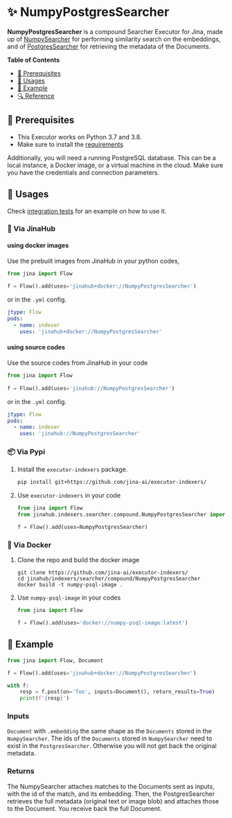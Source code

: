 # ✨ NumpyPostgresSearcher

**NumpyPostgresSearcher** is a compound Searcher Executor for Jina, made up of [NumpySearcher](../../vector/NumpySearcher) for performing similarity search on the embeddings, and of [PostgresSearcher](../../keyvalue/PostgresSearcher) for retrieving the metadata of the Documents. 

<!-- START doctoc generated TOC please keep comment here to allow auto update -->
<!-- DON'T EDIT THIS SECTION, INSTEAD RE-RUN doctoc TO UPDATE -->
**Table of Contents**

- [🌱 Prerequisites](#-prerequisites)
- [🚀 Usages](#-usages)
- [🎉️ Example](#%EF%B8%8F-example)
- [🔍️ Reference](#%EF%B8%8F-reference)

<!-- END doctoc generated TOC please keep comment here to allow auto update -->

## 🌱 Prerequisites

- This Executor works on Python 3.7 and 3.8. 
- Make sure to install the [requirements](./requirements.txt)

Additionally, you will need a running PostgreSQL database. This can be a local instance, a Docker image, or a virtual machine in the cloud. Make sure you have the credentials and connection parameters.

## 🚀 Usages

Check [integration tests](../../../../../tests/integration/psql_dump_reload) for an example on how to use it.

### 🚚 Via JinaHub

#### using docker images
Use the prebuilt images from JinaHub in your python codes, 

```python
from jina import Flow
	
f = Flow().add(uses='jinahub+docker://NumpyPostgresSearcher')
```

or in the `.yml` config.
	
```yaml
jtype: Flow
pods:
  - name: indexer
    uses: 'jinahub+docker://NumpyPostgresSearcher'
```

#### using source codes
Use the source codes from JinaHub in your code

```python
from jina import Flow
	
f = Flow().add(uses='jinahub://NumpyPostgresSearcher')
```

or in the `.yml` config.

```yaml
jtype: Flow
pods:
  - name: indexer
    uses: 'jinahub://NumpyPostgresSearcher'
```


### 📦️ Via Pypi

1. Install the `executor-indexers` package.

	```bash
	pip install git+https://github.com/jina-ai/executor-indexers/
	```

1. Use `executor-indexers` in your code

	```python
	from jina import Flow
	from jinahub.indexers.searcher.compound.NumpyPostgresSearcher import NumpyPostgresSearcher
	
	f = Flow().add(uses=NumpyPostgresSearcher)
	```


### 🐳 Via Docker

1. Clone the repo and build the docker image

	```shell
	git clone https://github.com/jina-ai/executor-indexers/
	cd jinahub/indexers/searcher/compound/NumpyPostgresSearcher
	docker build -t numpy-psql-image .
	```

1. Use `numpy-psql-image` in your codes

	```python
	from jina import Flow
	
	f = Flow().add(uses='docker://numpy-psql-image:latest')
	```
	

## 🎉️ Example 


```python
from jina import Flow, Document

f = Flow().add(uses='jinahub+docker://NumpyPostgresSearcher')

with f:
    resp = f.post(on='foo', inputs=Document(), return_results=True)
	print(f'{resp}')
```

### Inputs 

`Document` with `.embedding` the same shape as the `Documents` stored in the `NumpySearcher`. The ids of the `Documents` stored in `NumpySearcher` need to exist in the `PostgresSearcher`. Otherwise you will not get back the original metadata. 

### Returns

The NumpySearcher attaches matches to the Documents sent as inputs, with the id of the match, and its embedding.
Then, the PostgresSearcher retrieves the full metadata (original text or image blob) and attaches those to the Document.
You receive back the full Document.
